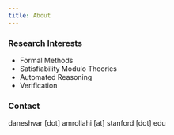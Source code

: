 ```yaml
---
title: About
---
```

 
### Research Interests

* Formal Methods
* Satisfiability Modulo Theories
* Automated Reasoning
* Verification

### Contact

daneshvar [dot] amrollahi [at] stanford [dot] edu